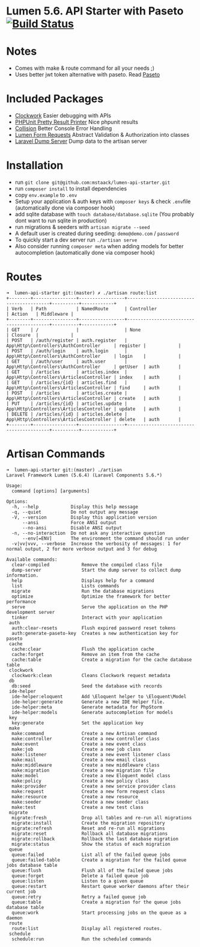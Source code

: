 # Lumen 5.6. API Starter with Paseto [![Build Status](https://travis-ci.org/mstaack/lumen-api-starter.svg?branch=master)](https://travis-ci.org/mstaack/lumen-api-starter)

# Notes
- Comes with make & route command for all your needs ;)
- Uses better jwt token alternative with paseto. Read [Paseto](https://github.com/paragonie/paseto)

# Included Packages
- [Clockwork](https://underground.works/clockwork/) Easier debugging with APIs
- [PHPUnit Pretty Result Printer](https://github.com/mikeerickson/phpunit-pretty-result-printer) Nice phpunit results
- [Collision](https://github.com/nunomaduro/collision) Better Console Error Handling
- [Lumen Form Requests](https://github.com/pearlkrishn/lumen-request-validate) Abstract Validation & Authorization into classes
- [Laravel Dump Server](https://github.com/beyondcode/laravel-dump-server) Dump data to the artisan server

# Installation
- run `git clone git@github.com:mstaack/lumen-api-starter.git`
- run `composer install` to install dependencies
- copy `env.example` to `.env`
- Setup your application & auth keys with `composer keys` & check `.env`file (automatically done via composer hook)
- add sqlite database with `touch database/database.sqlite` (You probably dont want to run sqlite in production)
- run migrations & seeders with `artisan migrate --seed`
- A default user is created during seeding: `demo@demo.com` / `password`
- To quickly start a dev server run `./artisan serve`
- Also consider running `composer meta` when adding models for better autocompletion (automatically done via composer hook)

# Routes
```
➜  lumen-api-starter git:(master) ✗ ./artisan route:list
+--------+----------------+-----------------+-----------------------------------------+----------+------------+
| Verb   | Path           | NamedRoute      | Controller                              | Action   | Middleware |
+--------+----------------+-----------------+-----------------------------------------+----------+------------+
| GET    | /              |                 | None                                    | Closure  |            |
| POST   | /auth/register | auth.register   | App\Http\Controllers\AuthController     | register |            |
| POST   | /auth/login    | auth.login      | App\Http\Controllers\AuthController     | login    |            |
| GET    | /auth/user     | auth.user       | App\Http\Controllers\AuthController     | getUser  | auth       |
| GET    | /articles      | articles.index  | App\Http\Controllers\ArticlesController | index    | auth       |
| GET    | /articles/{id} | articles.find   | App\Http\Controllers\ArticlesController | find     | auth       |
| POST   | /articles      | articles.create | App\Http\Controllers\ArticlesController | create   | auth       |
| PUT    | /articles/{id} | articles.update | App\Http\Controllers\ArticlesController | update   | auth       |
| DELETE | /articles/{id} | articles.delete | App\Http\Controllers\ArticlesController | delete   | auth       |
+--------+----------------+-----------------+-----------------------------------------+----------+------------+
```

# Artisan Commands
```
➜  lumen-api-starter git:(master) ./artisan 
Laravel Framework Lumen (5.6.4) (Laravel Components 5.6.*)

Usage:
  command [options] [arguments]

Options:
  -h, --help            Display this help message
  -q, --quiet           Do not output any message
  -V, --version         Display this application version
      --ansi            Force ANSI output
      --no-ansi         Disable ANSI output
  -n, --no-interaction  Do not ask any interactive question
      --env[=ENV]       The environment the command should run under
  -v|vv|vvv, --verbose  Increase the verbosity of messages: 1 for normal output, 2 for more verbose output and 3 for debug

Available commands:
  clear-compiled            Remove the compiled class file
  dump-server               Start the dump server to collect dump information.
  help                      Displays help for a command
  list                      Lists commands
  migrate                   Run the database migrations
  optimize                  Optimize the framework for better performance
  serve                     Serve the application on the PHP development server
  tinker                    Interact with your application
 auth
  auth:clear-resets         Flush expired password reset tokens
  auth:generate-paseto-key  Creates a new authentication key for paseto
 cache
  cache:clear               Flush the application cache
  cache:forget              Remove an item from the cache
  cache:table               Create a migration for the cache database table
 clockwork
  clockwork:clean           Cleans Clockwork request metadata
 db
  db:seed                   Seed the database with records
 ide-helper
  ide-helper:eloquent       Add \Eloquent helper to \Eloquent\Model
  ide-helper:generate       Generate a new IDE Helper file.
  ide-helper:meta           Generate metadata for PhpStorm
  ide-helper:models         Generate autocompletion for models
 key
  key:generate              Set the application key
 make
  make:command              Create a new Artisan command
  make:controller           Create a new controller class
  make:event                Create a new event class
  make:job                  Create a new job class
  make:listener             Create a new event listener class
  make:mail                 Create a new email class
  make:middleware           Create a new middleware class
  make:migration            Create a new migration file
  make:model                Create a new Eloquent model class
  make:policy               Create a new policy class
  make:provider             Create a new service provider class
  make:request              Create a new form request class
  make:resource             Create a new resource
  make:seeder               Create a new seeder class
  make:test                 Create a new test class
 migrate
  migrate:fresh             Drop all tables and re-run all migrations
  migrate:install           Create the migration repository
  migrate:refresh           Reset and re-run all migrations
  migrate:reset             Rollback all database migrations
  migrate:rollback          Rollback the last database migration
  migrate:status            Show the status of each migration
 queue
  queue:failed              List all of the failed queue jobs
  queue:failed-table        Create a migration for the failed queue jobs database table
  queue:flush               Flush all of the failed queue jobs
  queue:forget              Delete a failed queue job
  queue:listen              Listen to a given queue
  queue:restart             Restart queue worker daemons after their current job
  queue:retry               Retry a failed queue job
  queue:table               Create a migration for the queue jobs database table
  queue:work                Start processing jobs on the queue as a daemon
 route
  route:list                Display all registered routes.
 schedule
  schedule:run              Run the scheduled commands
```

